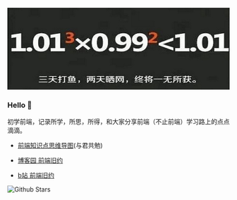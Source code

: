![FrontEndLearningTool主页图片](https://raw.githubusercontent.com/happyCoding1024/image-hosting/master/img/FrontEndLearningTool.jpg) 
### Hello 👋

初学前端，记录所学，所思，所得，和大家分享前端（不止前端）学习路上的点点滴滴。

- [前端知识点思维导图](https://raw.githubusercontent.com/happyCoding1024/image-hosting/master/img/%E5%89%8D%E7%AB%AF%E7%9F%A5%E8%AF%86%E4%BD%93%E7%B3%BB.jpg)(与君共勉)

- [博客园 前端旧约](https://www.cnblogs.com/zhangguicheng/)

- [b站 前端旧约](https://space.bilibili.com/421338049)



![Github Stars](https://github-readme-stats.vercel.app/api?username=happyCoding1024&show_icons=true&hide=contribs)





